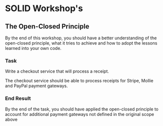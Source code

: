 # SOLID Workshop's
## The Open-Closed Principle

By the end of this workshop, you should have a better understanding of the open-closed principle, what it tries to achieve and how to adopt the lessons learned into your own code.

### Task

Write a checkout service that will process a receipt.

The checkout service should be able to process receipts for Stripe, Mollie and PayPal payment gateways.

### End Result

By the end of the task, you should have applied the open-closed principle to account for additional payment gateways not defined in the original scope above
